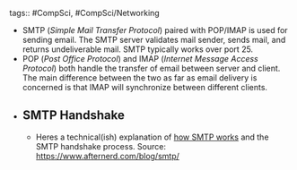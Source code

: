tags:: #CompSci, #CompSci/Networking

- SMTP (_Simple Mail Transfer Protocol_) paired with POP/IMAP is used for sending email. The SMTP server validates mail sender, sends mail, and returns undeliverable mail. SMTP typically works over port 25.
- POP (_Post Office Protocol_) and IMAP (_Internet Message Access Protocol_) both handle the transfer of email between server and client. The main difference between the two as far as email delivery is concerned is that IMAP will synchronize between different clients.
- ## SMTP Handshake
	- Heres a technical(ish) explanation of [how SMTP works](https://www.afternerd.com/blog/smtp/) and the SMTP handshake process. Source: https://www.afternerd.com/blog/smtp/